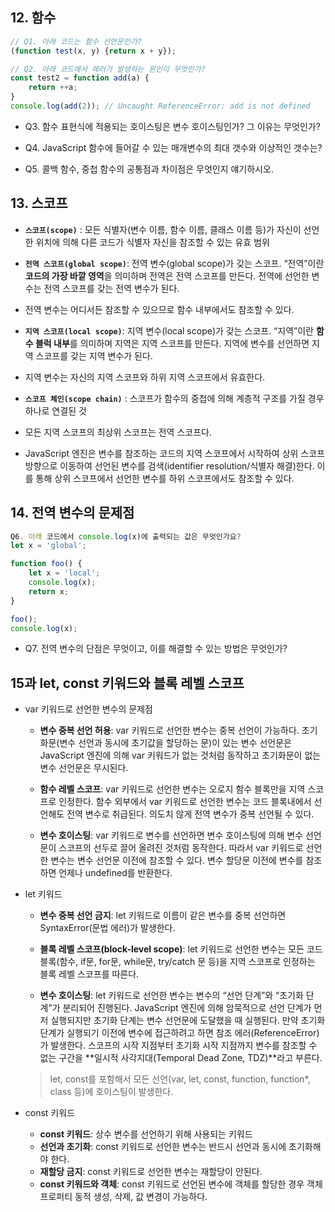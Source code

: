 ## 12. 함수

```javascript
// Q1. 아래 코드는 함수 선언문인가?
(function test(x, y) {return x + y});

// Q2. 아래 코드에서 에러가 발생하는 원인이 무엇인가?
const test2 = function add(a) {
	return ++a;
}
console.log(add(2)); // Uncaught ReferenceError: add is not defined
```

- Q3. 함수 표현식에 적용되는 호이스팅은 변수 호이스팅인가?
그 이유는 무엇인가?

- Q4. JavaScript 함수에 들어갈 수 있는 매개변수의 최대 갯수와 이상적인 갯수는?

- Q5. 콜백 함수, 중첩 함수의 공통점과 차이점은 무엇인지 얘기하시오.

## 13. 스코프

- **`스코프(scope)`** : 모든 식별자(변수 이름, 함수 이름, 클래스 이름 등)가 자신이 선언한 위치에 의해 다른 코드가 식별자 자신을 참조할 수 있는 유효 범위

- **`전역 스코프(global scope)`**: 전역 변수(global scope)가 갖는 스코프. “전역”이란 **코드의 가장 바깥 영역**을 의미하며 전역은 전역 스코프를 만든다. 전역에 선언한 변수는 전역 스코프를 갖는 전역 변수가 된다.

- 전역 변수는 어디서든 참조할 수 있으므로 함수 내부에서도 참조할 수 있다.

- **`지역 스코프(local scope)`**: 지역 변수(local scope)가 갖는 스코프. “지역”이란 **함수 블럭 내부**를 의미하며 지역은 지역 스코프를 만든다. 지역에 변수를 선언하면 지역 스코프를 갖는 지역 변수가 된다.

- 지역 변수는 자신의 지역 스코프와 하위 지역 스코프에서 유효한다.

- **`스코프 체인(scope chain)`** : 스코프가 함수의 중첩에 의해 계층적 구조를 가질 경우 하나로 연결된 것

- 모든 지역 스코프의 최상위 스코프는 전역 스코프다.

- JavaScript 엔진은 변수를 참조하는 코드의 지역 스코프에서 시작하여 상위 스코프 방향으로 이동하여 선언된 변수를 검색(identifier resolution/식별자 해결)한다. 이를 통해 상위 스코프에서 선언한 변수를 하위 스코프에서도 참조할 수 있다.

## 14. 전역 변수의 문제점

```javascript
Q6. 아래 코드에서 console.log(x)에 출력되는 값은 무엇인가요?
let x = 'global';

function foo() {
	let x = 'local';
	console.log(x);
	return x;
}

foo();
console.log(x);
```

- Q7. 전역 변수의 단점은 무엇이고, 이를 해결할 수 있는 방법은 무엇인가?

## 15과 let, const 키워드와 블록 레벨 스코프

- var 키워드로 선언한 변수의 문제점
    - **변수 중복 선언 허용**: var 키워드로 선언한 변수는 중복 선언이 가능하다. 초기화문(변수 선언과 동시에 초기값을 할당하는 문)이 있는 변수 선언문은 JavaScript 엔진에 의해 var 키워드가 없는 것처럼 동작하고 초기화문이 없는 변수 선언문은 무시된다.

    - **함수 레벨 스코프**: var 키워드로 선언한 변수는 오로지 함수 블록만을 지역 스코프로 인정한다. 함수 외부에서 var 키워드로 선언한 변수는 코드 블록내에서 선언해도 전역 변수로 취급된다. 의도치 않게 전역 변수가 중복 선언될 수 있다.

    - **변수 호이스팅**: var 키워드로 변수를 선언하면 변수 호이스팅에 의해 변수 선언문이 스코프의 선두로 끌어 올려진 것처럼 동작한다. 따라서 var 키워드로 선언한 변수는 변수 선언문 이전에 참조할 수 있다.  변수 할당문 이전에 변수를 참조하면 언제나 undefined를 반환한다.

- let 키워드
    -  **변수 중복 선언 금지**: let 키워드로 이름이 같은 변수를 중복 선언하면 SyntaxError(문법 에러)가 발생한다.

    - **블록 레벨 스코프(block-level scope)**: let 키워드로 선언한 변수는 모든 코드 블록(함수, if문, for문, while문, try/catch 문 등)을 지역 스코프로 인정하는 블록 레벨 스코프를 따른다.

    - **변수 호이스팅**: let 키워드로 선언한 변수는 변수의 “선언 단계”와 “초기화 단계”가 분리되어 진행된다. JavaScript 엔진에 의해 암묵적으로 선언 단계가 먼저 실행되지만 초기화 단계는 변수 선언문에 도달했을 때 실행된다.
    만약 초기화 단계가 실행되기 이전에 변수에 접근하려고 하면 참조 에러(ReferenceError)가 발생한다. 스코프의 시작 지점부터 초기화 시작 지점까지 변수를 참조할 수 없는 구간을 **일시적 사각지대(Temporal Dead Zone, TDZ)**라고 부른다.
    > let, const를 포함해서 모든 선언(var, let, const, function, function*, class 등)에 호이스팅이 발생한다.

- const 키워드
    - **const 키워드**: 상수 변수를 선언하기 위해 사용되는 키워드
    - **선언과 초기화**: const 키워드로 선언한 변수는 반드시 선언과 동시에 초기화해야 한다.
    - **재할당 금지**: const 키워드로 선언한 변수는 재할당이 안된다.
    - **const 키워드와 객체**: const 키워드로 선언된 변수에 객체를 할당한 경우 객체 프로퍼티 동적 생성, 삭제, 값 변경이 가능하다.
